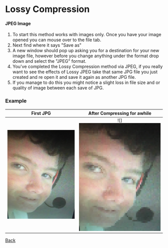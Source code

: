 # Lossy Compression
#### JPEG Image
1. To start this method works with images only. Once you have your image opened you can mouse over to the file tab.
2. Next find where it says "Save as"
3. A new window should pop up asking you for a destination for your new image file, however before you change anything under the format drop down and select the "JPEG" format.
4. You've completed the Lossy Compression method via JPEG, if you really want to see the effects of Lossy JPEG take that same JPG file you just created and re open it and save it again as another JPG file.
5. If you manage to do this you might notice a slight loss in file size and or quality of image between each save of JPG.
### Example
First JPG                  |  After Compressing for awhile
:-------------------------:|:-------------------------:
![Bredd1](bredd.jpeg) |  ![]![Bredd2](bredd2.jpeg)



[Back](README.md)
